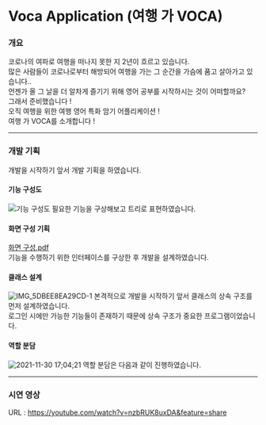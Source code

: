 # Voca Application (여행 가 VOCA)

### 개요

코로나의 여파로 여행을 떠나지 못한 지 2년이 흐르고 있습니다.  
많은 사람들이 코로나로부터 해방되어 여행을 가는 그 순간을 가슴에 품고 살아가고 있습니다..  
언젠가 올 그 날을 더 알차게 즐기기 위해 영어 공부를 시작하시는 것이 어떠할까요?  
그래서 준비했습니다 !  
오직 여행을 위한 여행 영어 특화 암기 어플리케이션 !  
여행 가 VOCA를 소개합니다 !  

----------------------

  
### 개발 기획
개발을 시작하기 앞서 개발 기획을 하였습니다.  

#### 기능 구성도
![기능 구성도](https://user-images.githubusercontent.com/64363668/183000662-1bdb3bd5-e5bb-4363-bfe6-26ecc95ad0b2.jpg)
필요한 기능을 구상해보고 트리로 표현하였습니다.  

#### 화면 구성 기획
[화면 구성.pdf](https://github.com/jjongwon7/VocaProject/files/9265391/default.pdf)  
기능을 수행하기 위한 인터페이스를 구상한 후 개발을 설계하였습니다.  

#### 클래스 설계
![IMG_5DBEE8EA29CD-1](https://user-images.githubusercontent.com/64363668/183005450-33434367-6d4a-4142-914e-afdd814518b5.jpeg)
본격적으로 개발을 시작하기 앞서 클래스의 상속 구조를 먼저 설계하였습니다.  
로그인 시에만 가능한 기능들이 존재하기 때문에 상속 구조가 중요한 프로그램이었습니다.  

#### 역할 분담
![2021-11-30 17;04;21](https://user-images.githubusercontent.com/64363668/183005682-ac68dd8f-60bf-441b-8e6a-8300e55a4ebc.PNG)
역할 분담은 다음과 같이 진행하였습니다.  

----------------------

### 시연 영상
URL : https://youtube.com/watch?v=nzbRUK8uxDA&feature=share
